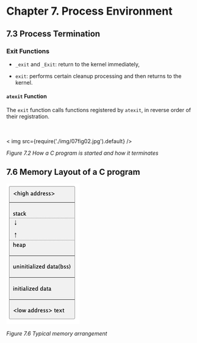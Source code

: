 # Chapter 7. Process Environment #

## 7.3 Process Termination ##


### Exit Functions ###

- `_exit` and `_Exit`: return to the kernel immediately, 

- `exit`: performs certain cleanup processing and then returns to the kernel.


#### `atexit` Function ####

The `exit` function calls functions registered by `atexit`, in reverse order of their registration. 

<br/>
<br/>

<div style={{textAlign:'center'}}>
< img src={require('./img/07fig02.jpg').default} />

_Figure 7.2 How a C program is started and how it terminates_
</div>



## 7.6 Memory Layout of a C program ##


<div style={{textAlign:'center'}}>

![](./img/07fig06.jpg)

_Figure 7.6 Typical memory arrangement_
</div>
